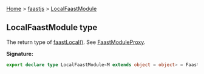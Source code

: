 [Home](./index) &gt; [faastjs](./faastjs.md) &gt; [LocalFaastModule](./faastjs.localfaastmodule.md)

## LocalFaastModule type

The return type of [faastLocal()](./faastjs.faastlocal.md)<!-- -->. See [FaastModuleProxy](./faastjs.faastmoduleproxy.md)<!-- -->.

<b>Signature:</b>

```typescript
export declare type LocalFaastModule<M extends object = object> = FaastModuleProxy<M, LocalOptions, LocalState>;
```
